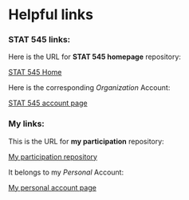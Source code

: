 # Helpful links

### STAT 545 links:
Here is the URL for __STAT 545 homepage__ repository:

[STAT 545 Home](https://github.com/STAT545-UBC/STAT545-home)

Here is the corresponding _Organization_ Account:

[STAT 545 account page](https://github.com/STAT545-UBC)

### My links:
This is the URL for __my participation__ repository:

[My participation repository](https://github.com/trevor-baker/STAT545-participation)

It belongs to my _Personal_ Account:

[My personal account page](https://github.com/trevor-baker)
